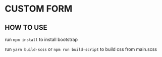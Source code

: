 # CUSTOM FORM

## HOW TO USE

run `npm install` to install bootstrap

run `yarn build-scss` or `npm run build-script` to build css from main.scss

